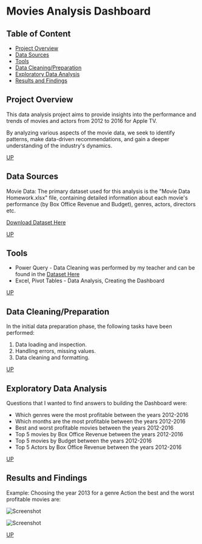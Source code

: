 # Movies Analysis Dashboard


## Table of Content

+ [Project Overview](#project-overview)
+ [Data Sources](#data-sources)
+ [Tools](#tools)
+ [Data Cleaning/Preparation](#data-cleaning/preparation)
+ [Exploratory Data Analysis](#exploratory-data-analysis)
+ [Results and Findings](#results-and-findings)

## Project Overview
This data analysis project aims to provide insights into the performance and trends of movies and actors from 2012 to 2016 for Apple TV. 

By analyzing various aspects of the movie data, we seek to identify patterns, make data-driven recommendations, and gain a deeper understanding of the industry's dynamics.

[UP](#movies-analysis-dashboard)

## Data Sources
Movie Data: 
The primary dataset used for this analysis is the "Movie Data Homework.xlsx" file, containing detailed information about each movie's performance (by Box Office Revenue and Budget), genres, actors, directors etc.

[Download Dataset Here](https://github.com/user-attachments/files/19286421/Movies.Data.Ready.for.Dashboard.xlsx)

[UP](#movies-analysis-dashboard)

## Tools

 - Power Query - Data Cleaning was performed by my teacher and can be found in the [Dataset Here](https://github.com/user-attachments/files/19286421/Movies.Data.Ready.for.Dashboard.xlsx)
 - Excel, Pivot Tables - Data Analysis, Creating the Dashboard

[UP](#movies-analysis-dashboard)

 ## Data Cleaning/Preparation
In the initial data preparation phase, the following tasks have been performed:
1. Data loading and inspection.
2. Handling errors, missing values.
3. Data cleaning and formatting.

[UP](#movies-analysis-dashboard)

## Exploratory Data Analysis
Questions that I wanted to find answers to building the Dashboard were:
- Which genres were the most profitable between the years 2012-2016
- Which months are the most profitable between the years 2012-2016
- Best and worst profitable movies between the years 2012-2016
- Top 5 movies by Box Office Revenue between the years 2012-2016
- Top 5 movies by Budget between the years 2012-2016
- Top 5 Actors by Box Office Revenue between the years 2012-2016

[UP](#movies-analysis-dashboard)

## Results and Findings

 Example: Choosing the year 2013 for a genre Action the best and the worst profitable movies are:
  
  ![Screenshot](https://github.com/user-attachments/assets/2a4a07d6-f74d-4fd5-9abb-6ebb8e335334)

  ![Screenshot](https://github.com/user-attachments/assets/b4f037a2-581e-47c3-9f23-18dbb7acb0b5)


[UP](#movies-analysis-dashboard)
